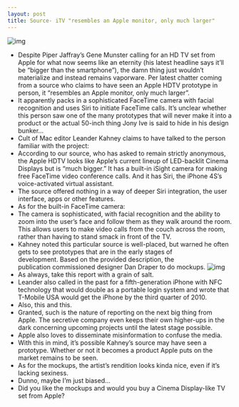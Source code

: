 ```yaml
---
layout: post
title: Source- iTV "resembles an Apple monitor, only much larger"
---
```

![img](http://media.idownloadblog.com/wp-content/uploads/2012/05/Apple-television-mockup-Dan-Draper-001.jpg)
* Despite Piper Jaffray’s Gene Munster calling for an HD TV set from Apple for what now seems like an eternity (his latest headline says it’ll be “bigger than the smartphone”), the damn thing just wouldn’t materialize and instead remains vaporware. Per latest chatter coming from a source who claims to have seen an Apple HDTV prototype in person, it “resembles an Apple monitor, only much larger”.
* It apparently packs in a sophisticated FaceTime camera with facial recognition and uses Siri to initiate FaceTime calls. It’s unclear whether this person saw one of the many prototypes that will never make it into a product or the actual 50-inch thing Jony Ive is said to hide in his design bunker…
* Cult of Mac editor Leander Kahney claims to have talked to the person familiar with the project:
* According to our source, who has asked to remain strictly anonymous, the Apple HDTV looks like Apple’s current lineup of LED-backlit Cinema Displays but is “much bigger.” It has a built-in iSight camera for making free FaceTime video conference calls. And it has Siri, the iPhone 4S’s voice-activated virtual assistant.
* The source offered nothing in a way of deeper Siri integration, the user interface, apps or other features.
* As for the built-in FaceTime camera:
* The camera is sophisticated, with facial recognition and the ability to zoom into the user’s face and follow them as they walk around the room. This allows users to make video calls from the couch across the room, rather than having to stand smack in front of the TV.
* Kahney noted this particular source is well-placed, but warned he often gets to see prototypes that are in the early stages of development. Based on the provided description, the publication commissioned designer Dan Draper to do mockups.
![img](http://media.idownloadblog.com/wp-content/uploads/2012/05/Apple-television-mockup-Dan-Draper-002.jpeg)
* As always, take this report with a grain of salt.
* Leander also called in the past for a fifth-generation iPhone with NFC technology that would double as a portable login system and wrote that T-Mobile USA would get the iPhone by the third quarter of 2010.
* Also, this and this.
* Granted, such is the nature of reporting on the next big thing from Apple. The secretive company even keeps their own higher-ups in the dark concerning upcoming projects until the latest stage possible.
* Apple also loves to disseminate misinformation to confuse the media.
* With this in mind, it’s possible Kahney’s source may have seen a prototype. Whether or not it becomes a product Apple puts on the market remains to be seen.
* As for the mockups, the artist’s rendition looks kinda nice, even if it’s lacking sexiness.
* Dunno, maybe I’m just biased…
* Did you like the mockups and would you buy a Cinema Display-like TV set from Apple?

